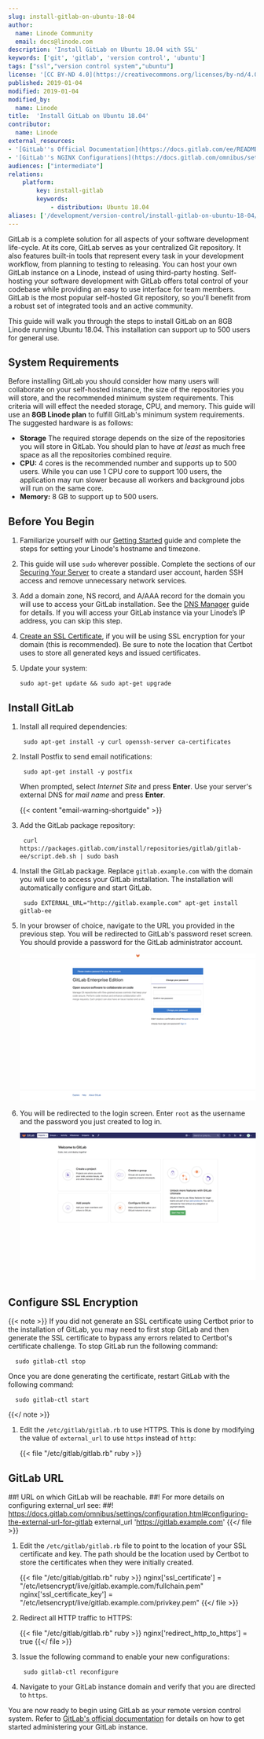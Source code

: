 ```yaml
---
slug: install-gitlab-on-ubuntu-18-04
author:
  name: Linode Community
  email: docs@linode.com
description: 'Install GitLab on Ubuntu 18.04 with SSL'
keywords: ['git', 'gitlab', 'version control', 'ubuntu']
tags: ["ssl","version control system","ubuntu"]
license: '[CC BY-ND 4.0](https://creativecommons.org/licenses/by-nd/4.0)'
published: 2019-01-04
modified: 2019-01-04
modified_by:
  name: Linode
title:  'Install GitLab on Ubuntu 18.04'
contributor:
  name: Linode
external_resources:
- '[GitLab''s Official Documentation](https://docs.gitlab.com/ee/README.html)'
- '[GitLab''s NGINX Configurations](https://docs.gitlab.com/omnibus/settings/nginx.html)'
audiences: ["intermediate"]
relations:
    platform:
        key: install-gitlab
        keywords:
            - distribution: Ubuntu 18.04
aliases: ['/development/version-control/install-gitlab-on-ubuntu-18-04/']
---
```


GitLab is a complete solution for all aspects of your software development life-cycle. At its core, GitLab serves as your centralized Git repository. It also features built-in tools that represent every task in your development workflow, from planning to testing to releasing. You can host your own GitLab instance on a Linode, instead of using third-party hosting. Self-hosting your software development with GitLab offers total control of your codebase while providing an easy to use interface for team members. GitLab is the most popular self-hosted Git repository, so you'll benefit from a robust set of integrated tools and an active community.

This guide will walk you through the steps to install GitLab on an 8GB Linode running Ubuntu 18.04. This installation can support up to 500 users for general use.

## System Requirements

Before installing GitLab you should consider how many users will collaborate on your self-hosted instance, the size of the repositories you will store, and the recommended minimum system requirements. This criteria will will effect the needed storage, CPU, and memory. This guide will use an **8GB Linode plan** to fulfill GitLab's minimum system requirements. The suggested hardware is as follows:

- **Storage** The required storage depends on the size of the repositories you will store in GitLab. You should plan to have *at least* as much free space as all the repositories combined require.
- **CPU:** 4 cores is the recommended number and supports up to 500 users. While you can use 1 CPU core to support 100 users, the application may run slower because all workers and background jobs will run on the same core.
- **Memory:** 8 GB to support up to 500 users.

## Before You Begin

1.  Familiarize yourself with our [Getting Started](/docs/getting-started/) guide and complete the steps for setting your Linode's hostname and timezone.

1.  This guide will use `sudo` wherever possible. Complete the sections of our [Securing Your Server](/docs/guides/securing-your-server/) to create a standard user account, harden SSH access and remove unnecessary network services.

1.  Add a domain zone, NS record, and A/AAA record for the domain you will use to access your GitLab installation. See the [DNS Manager](/docs/platform/manager/dns-manager-new-manager/#add-a-domain-zone) guide for details. If you will access your GitLab instance via your Linode’s IP address, you can skip this step.

1.  [Create an SSL Certificate](/docs/quick-answers/websites/secure-http-traffic-certbot/), if you will be using SSL encryption for your domain (this is recommended). Be sure to note the location that Certbot uses to store all generated keys and issued certificates.

1.  Update your system:

        sudo apt-get update && sudo apt-get upgrade

## Install GitLab

1. Install all required dependencies:

        sudo apt-get install -y curl openssh-server ca-certificates

1. Install Postfix to send email notifications:

        sudo apt-get install -y postfix

    When prompted, select *Internet Site* and press **Enter**. Use your server's external DNS for *mail name* and press **Enter**.

    {{< content "email-warning-shortguide" >}}

1. Add the GitLab package repository:

        curl https://packages.gitlab.com/install/repositories/gitlab/gitlab-ee/script.deb.sh | sudo bash

1. Install the GitLab package. Replace `gitlab.example.com` with the domain you will use to access your GitLab installation. The installation will automatically configure and start GitLab.

        sudo EXTERNAL_URL="http://gitlab.example.com" apt-get install gitlab-ee

1. In your browser of choice, navigate to the URL you provided in the previous step. You will be redirected to GitLab's password reset screen. You should provide a password for the GitLab administrator account.

      ![GitLab password reset](gitlab-password-reset.png)

1.  You will be redirected to the login screen. Enter `root` as the username and the password you just created to log in.

      ![GitLab welcome screen](gitlab-welcome.png)

## Configure SSL Encryption

{{< note >}}
If you did not generate an SSL certificate using Certbot prior to the installation of GitLab, you may need to first stop GitLab and then generate the SSL certificate to bypass any errors related to Certbot's certificate challenge. To stop GitLab run the following command:

      sudo gitlab-ctl stop

Once you are done generating the certificate, restart GitLab with the following command:

      sudo gitlab-ctl start
{{</ note >}}

1. Edit the `/etc/gitlab/gitlab.rb` to use HTTPS. This is done by modifying the value of `external_url` to use `https` instead of `http`:

      {{< file "/etc/gitlab/gitlab.rb" ruby >}}
## GitLab URL
##! URL on which GitLab will be reachable.
##! For more details on configuring external_url see:
##! https://docs.gitlab.com/omnibus/settings/configuration.html#configuring-the-external-url-for-gitlab
external_url 'https://gitlab.example.com'
      {{</ file >}}

1. Edit the `/etc/gitlab/gitlab.rb` file to point to the location of your SSL certificate and key. The path should be the location used by Certbot to store the certificates when they were initially created.

      {{< file "/etc/gitlab/gitlab.rb" ruby >}}
nginx['ssl_certificate'] = "/etc/letsencrypt/live/gitlab.example.com/fullchain.pem"
nginx['ssl_certificate_key'] = "/etc/letsencrypt/live/gitlab.example.com/privkey.pem"
      {{</ file >}}

1. Redirect all HTTP traffic to HTTPS:

      {{< file "/etc/gitlab/gitlab.rb" ruby >}}
nginx['redirect_http_to_https'] = true
      {{</ file >}}

1. Issue the following command to enable your new configurations:

        sudo gitlab-ctl reconfigure

1. Navigate to your GitLab instance domain and verify that you are directed to `https`.

  You are now ready to begin using GitLab as your remote version control system. Refer to [GitLab's official documentation](https://docs.gitlab.com/ee/README.html) for details on how to get started administering your GitLab instance.

